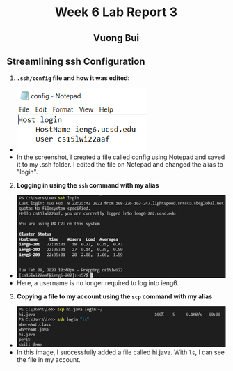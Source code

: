 # <center> Week 6 Lab Report 3 </center>
## <center> Vuong Bui </center>
## Streamlining ssh Configuration
1. **`.ssh/config` file and how it was edited:**
* ![Image](SS3-2.png)
* In the screenshot, I created a file called config using Notepad and saved it to my .ssh folder. I edited the file on Notepad and changed the alias to "login".

2. **Logging in using the `ssh` command with my alias**
* ![Image](SS3-3.png)
* Here, a username is no longer required to log into ieng6.

3. **Copying a file to my account using the `scp` command with my alias**
* ![Image](SS3-4.png)
* In this image, I successfully added a file called hi.java. With `ls`, I can see the file in my account.
